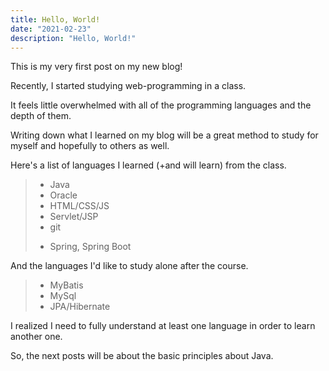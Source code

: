 ```yaml
---
title: Hello, World!
date: "2021-02-23"
description: "Hello, World!"
---
```


This is my very first post on my new blog!

Recently, I started studying web-programming in a class.

It feels little overwhelmed with all of the programming languages and the depth of them.

Writing down what I learned on my blog will be a great method to study for myself and hopefully to others as well.

Here's a list of languages I learned (+and will learn) from the class. 

> - Java 
> - Oracle
> - HTML/CSS/JS
> - Servlet/JSP
> - git
> + Spring, Spring Boot

And the languages I'd like to study alone after the course.

> - MyBatis
> - MySql
> - JPA/Hibernate

I realized I need to fully understand at least one language in order to learn another one. 

So, the next posts will be about the basic principles about Java.










